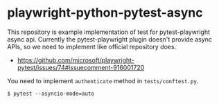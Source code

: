 # playwright-python-pytest-async

This repository is example implementation of test for pytest-playwright async api. Currently the pytest-playwright plugin doesn't provide async APIs, so we need to  implement like official repository does.

* https://github.com/microsoft/playwright-pytest/issues/74#issuecomment-916001720

You need to implement ``authenticate`` method in ``tests/conftest.py``.

```shell
$ pytest --asyncio-mode=auto
```